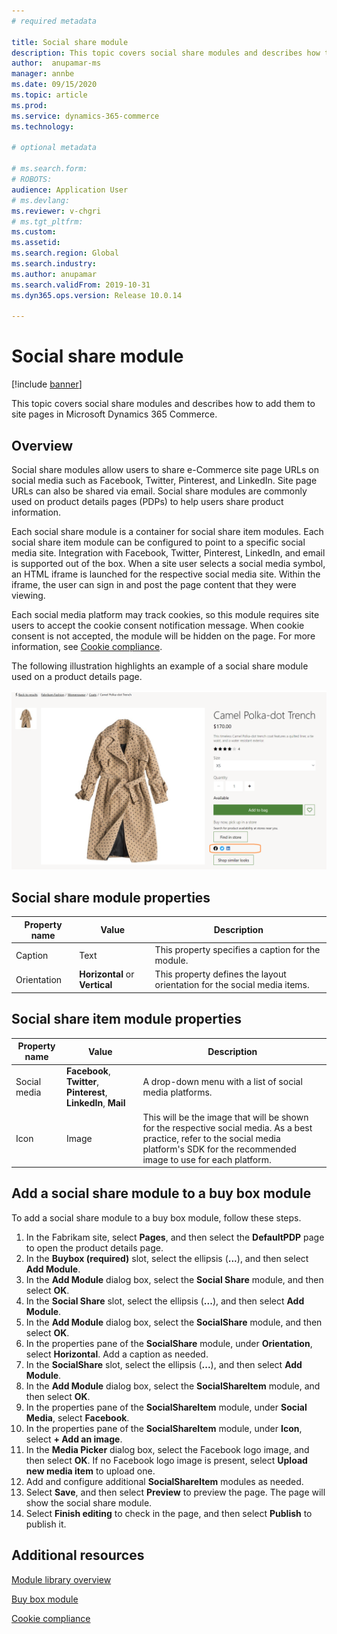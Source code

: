 ```yaml
---
# required metadata

title: Social share module 
description: This topic covers social share modules and describes how to add them to site pages in Microsoft Dynamics 365 Commerce.
author:  anupamar-ms
manager: annbe
ms.date: 09/15/2020
ms.topic: article
ms.prod: 
ms.service: dynamics-365-commerce
ms.technology: 

# optional metadata

# ms.search.form: 
# ROBOTS: 
audience: Application User
# ms.devlang: 
ms.reviewer: v-chgri
# ms.tgt_pltfrm: 
ms.custom: 
ms.assetid: 
ms.search.region: Global
ms.search.industry: 
ms.author: anupamar
ms.search.validFrom: 2019-10-31
ms.dyn365.ops.version: Release 10.0.14

---
```


# Social share module

[!include [banner](includes/banner.md)]

This topic covers social share modules and describes how to add them to site pages in Microsoft Dynamics 365 Commerce.

## Overview

Social share modules allow users to share e-Commerce site page URLs on social media such as Facebook, Twitter, Pinterest, and LinkedIn. Site page URLs can also be shared via email. Social share modules are commonly used on product details pages (PDPs) to help users share product information.

Each social share module is a container for social share item modules. Each social share item module can be configured to point to a specific social media site. Integration with Facebook, Twitter, Pinterest, LinkedIn, and email is supported out of the box. When a site user selects a social media symbol, an HTML iframe is launched for the respective social media site. Within the iframe, the user can sign in and post the page content that they were viewing.

Each social media platform may track cookies, so this module requires site users to accept the cookie consent notification message. When cookie consent is not accepted, the module will be hidden on the page. For more information, see [Cookie compliance](cookie-compliance.md).

The following illustration highlights an example of a social share module used on a product details page.

![Example of a social share module](./media/ecommerce-socialshare.png)

## Social share module properties

| Property name             | Value                 | Description |
|---------------------------|-----------------------|-------------|
| Caption                  | Text | This property specifies a caption for the module. |
| Orientation | **Horizontal** or **Vertical**  | This property defines the layout orientation for the social media items. |

## Social share item module properties
| Property name             | Value                 | Description |
|---------------------------|-----------------------|-------------|
| Social media              | **Facebook**, **Twitter**, **Pinterest**, **LinkedIn**, **Mail** | A drop-down menu with a list of social media platforms. |
| Icon |Image    | This will be the image that will be shown for the respective social media. As a best practice, refer to the social media platform's SDK for the recommended image to use for each platform. |

## Add a social share module to a buy box module

To add a social share module to a buy box module, follow these steps.

1. In the Fabrikam site, select **Pages**, and then select the **DefaultPDP** page to open the product details page. 
1. In the **Buybox (required)** slot, select the ellipsis (**...**), and then select **Add Module**.
1. In the **Add Module** dialog box, select the **Social Share** module, and then select **OK**.
1. In the **Social Share** slot, select the ellipsis (**...**), and then select **Add Module**.
1. In the **Add Module** dialog box, select the **SocialShare** module, and then select **OK**.
1. In the properties pane of the **SocialShare** module, under **Orientation**, select **Horizontal**. Add a caption as needed.
1. In the **SocialShare** slot, select the ellipsis (**...**), and then select **Add Module**.
1. In the **Add Module** dialog box, select the **SocialShareItem** module, and then select **OK**.
1. In the properties pane of the **SocialShareItem** module, under **Social Media**, select **Facebook**.
1. In the properties pane of the **SocialShareItem** module, under **Icon**, select **+ Add an image**.
1. In the **Media Picker** dialog box, select the Facebook logo image, and then select **OK**. If no Facebook logo image is present, select **Upload new media item** to upload one.
1. Add and configure additional **SocialShareItem** modules as needed.
1. Select **Save**, and then select **Preview** to preview the page. The page will show the social share module.
1. Select **Finish editing** to check in the page, and then select **Publish** to publish it.

## Additional resources

[Module library overview](starter-kit-overview.md)

[Buy box module](add-buy-box.md)

[Cookie compliance](cookie-compliance.md)
